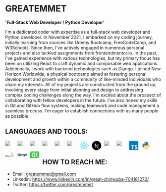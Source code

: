 # GREATEMMET

**'Full-Stack Web Developer / Python Developer'**

I'm a dedicated coder with expertise as a full-stack web developer and Python developer.
In November 2021, I embarked on my coding journey, initially learning from sources like Udemy Bootcamp, FreeCodeCamp, and W3Schools. Since then, I've actively engaged in numerous personal projects and also tackled assignments from frontendmentor.io.
In the past, I've gained experience with various technologies, but my primary focus has been on utilizing React to craft dynamic and composable web applications. Additionally, I work with backend technologies such as Django.
I joined New Horizon Worldwide, a physical bootcamp aimed at fostering personal development and growth within a community of like-minded individuals who share my interests.
All of my projects are constructed from the ground up, involving every stage from initial planning and design to addressing complex coding challenges along the way.
I'm excited about the prospect of collaborating with fellow developers in the future. I've also honed my skills in Git and GitHub flow systems, making teamwork and code management a seamless process.
I'm eager to establish connections with as many people as possible.

## LANGUAGES AND TOOLS:

<img width="30px" align="left" style="padding-right:10px;" src="https://cdn.jsdelivr.net/gh/devicons/devicon/icons/html5/html5-plain.svg" />
 
<img width="30px" align="left" style="padding-right:10px;" src="https://cdn.jsdelivr.net/gh/devicons/devicon/icons/css3/css3-plain.svg" />

<img width="30px" align="left" style="padding-right:10px;" src="https://cdn.jsdelivr.net/gh/devicons/devicon/icons/javascript/javascript-plain.svg" />

<img width="30px" align="left" style="padding-right:10px;" src="https://cdn.jsdelivr.net/gh/devicons/devicon/icons/bootstrap/bootstrap-plain-wordmark.svg" />

<img width="30px" align="left" style="padding-right:10px;" src="https://cdn.jsdelivr.net/gh/devicons/devicon/icons/tailwindcss/tailwindcss-plain.svg" />

<img width="30px" align="left" style="padding-right:10px;" src="https://cdn.jsdelivr.net/gh/devicons/devicon/icons/sass/sass-original.svg" />

<img width="30px" align="left" style="padding-right:10px;" src="https://github.com/devicons/devicon/blob/v2.15.1/icons/react/react-original.svg" />

<img width="30px" align="left" style="padding-right:10px;" src="https://github.com/devicons/devicon/blob/v2.15.1/icons/nextjs/nextjs-original.svg" />

<img width="30px" align="left" style="padding-right:10px;" src="https://cdn.jsdelivr.net/gh/devicons/devicon/icons/git/git-plain.svg" />

<img width="30px" align="left" style="padding-right:10px;" src="https://cdn.jsdelivr.net/gh/devicons/devicon/icons/github/github-original-wordmark.svg" />

<img width="30px" align="left" style="padding-right:10px;" src="https://github.com/devicons/devicon/blob/v2.15.1/icons/typescript/typescript-original.svg" />

<img width="30px" align="left" style="padding-right:10px;" src="https://github.com/devicons/devicon/blob/v2.15.1/icons/python/python-original.svg" />

<img width="30px" align="left" style="padding-right:10px;" src="https://github.com/devicons/devicon/blob/v2.15.1/icons/mysql/mysql-original-wordmark.svg" />

<img width="30px" align="left" style="padding-right:10px;" src="https://github.com/devicons/devicon/blob/v2.15.1/icons/django/django-plain-wordmark.svg" />

<img width="30px" align="left" style="padding-right:10px;" src="https://github.com/devicons/devicon/blob/v2.15.1/icons/qt/qt-original.svg" />

<br>


# 




## HOW TO REACH ME:

- Email: greatemmet@gmail.com
- Linkedin: https://www.linkedin.com/in/great-chinwuba-704181272/
- Twitter: https://twitter.com/greatemmet

<!---
GREATEMMET/GREATEMMET is a ✨ special ✨ repository because its `README.md` (this file) appears on your GitHub profile.
You can click the Preview link to take a look at your changes.
--->
